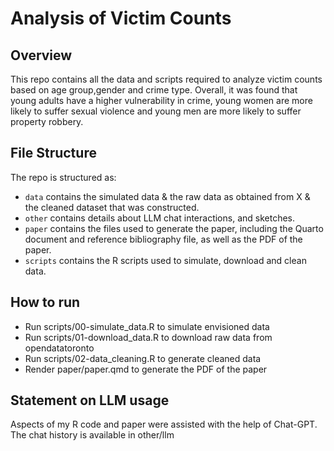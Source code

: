 # Analysis of Victim Counts

## Overview

This repo contains all the data and scripts required to analyze victim counts based on age group,gender and crime type. Overall, it was found that young adults have a higher vulnerability in crime, young women are more likely to suffer sexual violence and young men are more likely to suffer property robbery.


## File Structure

The repo is structured as:

-   `data` contains
        the simulated data & 
        the raw data as obtained from X & 
        the cleaned dataset that was constructed.
-   `other` contains details about LLM chat interactions, and sketches.
-   `paper` contains the files used to generate the paper, including the Quarto document and reference bibliography file, as well as the PDF of the paper. 
-   `scripts` contains the R scripts used to simulate, download and clean data.


## How to run
-   Run scripts/00-simulate_data.R to simulate envisioned data
-   Run scripts/01-download_data.R to download raw data from opendatatoronto
-   Run scripts/02-data_cleaning.R to generate cleaned data
-   Render paper/paper.qmd to generate the PDF of the paper



## Statement on LLM usage

Aspects of my R code and paper were assisted with the help of Chat-GPT. The chat history is available in other/llm

